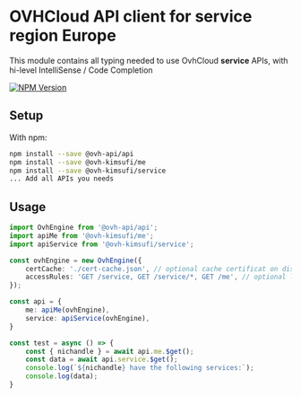 # OVHCloud API client for **service** region Europe

This module contains all typing needed to use OvhCloud **service** APIs, with hi-level IntelliSense / Code Completion

[![NPM Version](https://img.shields.io/npm/v/@ovh-kimsufi/service.svg?style=flat)](https://www.npmjs.org/package/@ovh-kimsufi/service)

## Setup

With npm:

```bash
npm install --save @ovh-api/api
npm install --save @ovh-kimsufi/me
npm install --save @ovh-kimsufi/service
... Add all APIs you needs
```

## Usage

```typescript
import OvhEngine from '@ovh-api/api';
import apiMe from '@ovh-kimsufi/me';
import apiService from '@ovh-kimsufi/service';

const ovhEngine = new OvhEngine({ 
    certCache: './cert-cache.json', // optional cache certificat on disk.
    accessRules: 'GET /service, GET /service/*, GET /me', // optional limit the requested privileges.
});

const api = {
    me: apiMe(ovhEngine),
    service: apiService(ovhEngine),
}

const test = async () => {
    const { nichandle } = await api.me.$get();
    const data = await api.service.$get();
    console.log(`${nichandle} have the following services:`);
    console.log(data);
}
```
